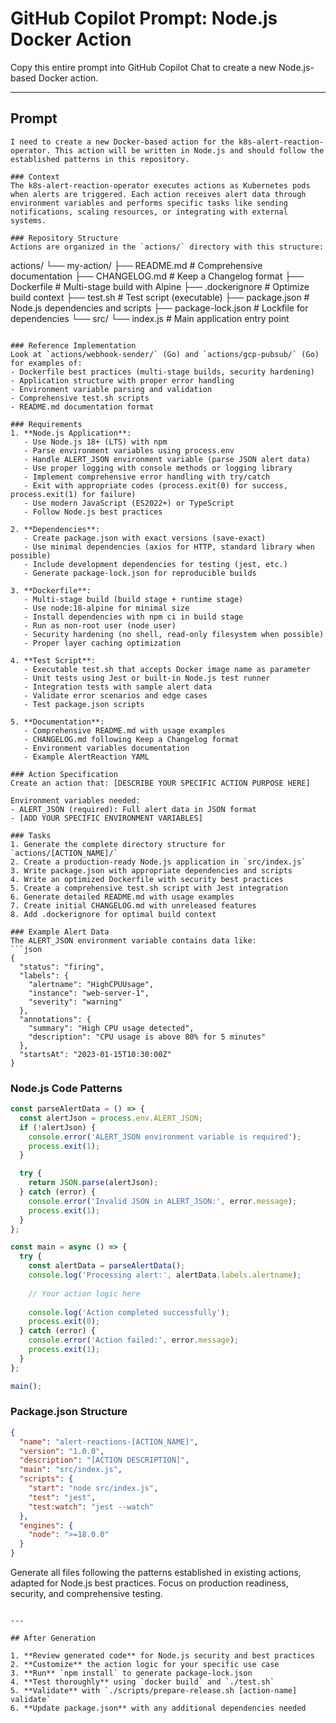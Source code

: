 # GitHub Copilot Prompt: Node.js Docker Action

Copy this entire prompt into GitHub Copilot Chat to create a new Node.js-based Docker action.

---

## Prompt

```
I need to create a new Docker-based action for the k8s-alert-reaction-operator. This action will be written in Node.js and should follow the established patterns in this repository.

### Context
The k8s-alert-reaction-operator executes actions as Kubernetes pods when alerts are triggered. Each action receives alert data through environment variables and performs specific tasks like sending notifications, scaling resources, or integrating with external systems.

### Repository Structure
Actions are organized in the `actions/` directory with this structure:
```
actions/
└── my-action/
    ├── README.md          # Comprehensive documentation
    ├── CHANGELOG.md       # Keep a Changelog format
    ├── Dockerfile         # Multi-stage build with Alpine
    ├── .dockerignore      # Optimize build context
    ├── test.sh           # Test script (executable)
    ├── package.json       # Node.js dependencies and scripts
    ├── package-lock.json  # Lockfile for dependencies
    └── src/
        └── index.js       # Main application entry point
```

### Reference Implementation
Look at `actions/webhook-sender/` (Go) and `actions/gcp-pubsub/` (Go) for examples of:
- Dockerfile best practices (multi-stage builds, security hardening)
- Application structure with proper error handling
- Environment variable parsing and validation
- Comprehensive test.sh scripts
- README.md documentation format

### Requirements
1. **Node.js Application**:
   - Use Node.js 18+ (LTS) with npm
   - Parse environment variables using process.env
   - Handle ALERT_JSON environment variable (parse JSON alert data)
   - Use proper logging with console methods or logging library
   - Implement comprehensive error handling with try/catch
   - Exit with appropriate codes (process.exit(0) for success, process.exit(1) for failure)
   - Use modern JavaScript (ES2022+) or TypeScript
   - Follow Node.js best practices

2. **Dependencies**:
   - Create package.json with exact versions (save-exact)
   - Use minimal dependencies (axios for HTTP, standard library when possible)
   - Include development dependencies for testing (jest, etc.)
   - Generate package-lock.json for reproducible builds

3. **Dockerfile**:
   - Multi-stage build (build stage + runtime stage)
   - Use node:18-alpine for minimal size
   - Install dependencies with npm ci in build stage
   - Run as non-root user (node user)
   - Security hardening (no shell, read-only filesystem when possible)
   - Proper layer caching optimization

4. **Test Script**:
   - Executable test.sh that accepts Docker image name as parameter
   - Unit tests using Jest or built-in Node.js test runner
   - Integration tests with sample alert data
   - Validate error scenarios and edge cases
   - Test package.json scripts

5. **Documentation**:
   - Comprehensive README.md with usage examples
   - CHANGELOG.md following Keep a Changelog format
   - Environment variables documentation
   - Example AlertReaction YAML

### Action Specification
Create an action that: [DESCRIBE YOUR SPECIFIC ACTION PURPOSE HERE]

Environment variables needed:
- ALERT_JSON (required): Full alert data in JSON format
- [ADD YOUR SPECIFIC ENVIRONMENT VARIABLES]

### Tasks
1. Generate the complete directory structure for `actions/[ACTION_NAME]/`
2. Create a production-ready Node.js application in `src/index.js`
3. Write package.json with appropriate dependencies and scripts
4. Write an optimized Dockerfile with security best practices
5. Create a comprehensive test.sh script with Jest integration
6. Generate detailed README.md with usage examples
7. Create initial CHANGELOG.md with unreleased features
8. Add .dockerignore for optimal build context

### Example Alert Data
The ALERT_JSON environment variable contains data like:
```json
{
  "status": "firing",
  "labels": {
    "alertname": "HighCPUUsage",
    "instance": "web-server-1",
    "severity": "warning"
  },
  "annotations": {
    "summary": "High CPU usage detected",
    "description": "CPU usage is above 80% for 5 minutes"
  },
  "startsAt": "2023-01-15T10:30:00Z"
}
```

### Node.js Code Patterns
```javascript
const parseAlertData = () => {
  const alertJson = process.env.ALERT_JSON;
  if (!alertJson) {
    console.error('ALERT_JSON environment variable is required');
    process.exit(1);
  }

  try {
    return JSON.parse(alertJson);
  } catch (error) {
    console.error('Invalid JSON in ALERT_JSON:', error.message);
    process.exit(1);
  }
};

const main = async () => {
  try {
    const alertData = parseAlertData();
    console.log('Processing alert:', alertData.labels.alertname);
    
    // Your action logic here
    
    console.log('Action completed successfully');
    process.exit(0);
  } catch (error) {
    console.error('Action failed:', error.message);
    process.exit(1);
  }
};

main();
```

### Package.json Structure
```json
{
  "name": "alert-reactions-[ACTION_NAME]",
  "version": "1.0.0",
  "description": "[ACTION DESCRIPTION]",
  "main": "src/index.js",
  "scripts": {
    "start": "node src/index.js",
    "test": "jest",
    "test:watch": "jest --watch"
  },
  "engines": {
    "node": ">=18.0.0"
  }
}
```

Generate all files following the patterns established in existing actions, adapted for Node.js best practices. Focus on production readiness, security, and comprehensive testing.
```

---

## After Generation

1. **Review generated code** for Node.js security and best practices
2. **Customize** the action logic for your specific use case
3. **Run** `npm install` to generate package-lock.json
4. **Test thoroughly** using `docker build` and `./test.sh`
5. **Validate** with `./scripts/prepare-release.sh [action-name] validate`
6. **Update package.json** with any additional dependencies needed